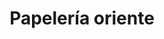 ---
title: "Papelería oriente"
url: /puerto-la-cruz/papeleria-oriente/
shop: material de oficina
---
